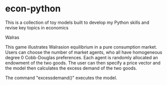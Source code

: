 # econ-python


This is a collection of toy models built to develop my Python skills
and revise key topics in economics

Walras

This game illustrates Walrasion equilibrium in a pure consumption market. Users can choose the number of market agents, who all have homogeneous degree 0 Cobb-Douglas preferences.  Each agent is randomly allocated an endowment of the two goods.  The user can then specify a price vector and the model then calculates the excess demand of the two goods.

The command "excessdemand()" executes the model.